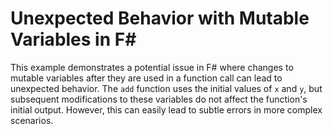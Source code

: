 # Unexpected Behavior with Mutable Variables in F#

This example demonstrates a potential issue in F# where changes to mutable variables after they are used in a function call can lead to unexpected behavior.  The `add` function uses the initial values of `x` and `y`, but subsequent modifications to these variables do not affect the function's initial output. However, this can easily lead to subtle errors in more complex scenarios.